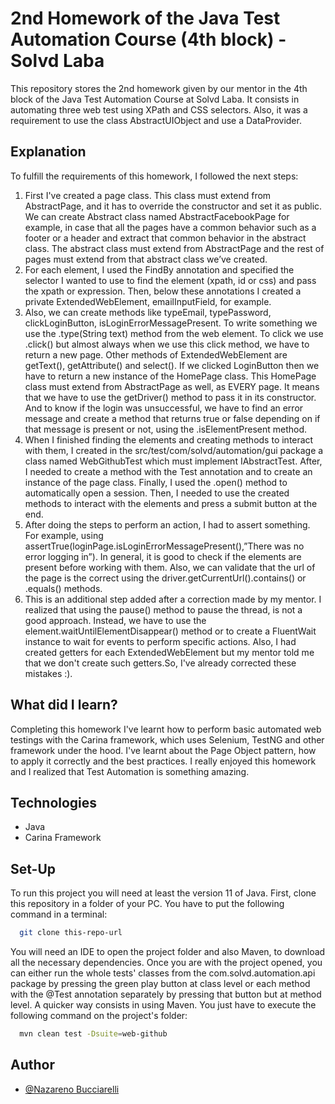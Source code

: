 # 2nd Homework of the Java Test Automation Course (4th block) - Solvd Laba
This repository stores the 2nd homework given by our mentor in the 4th block of
the Java Test Automation Course at Solvd Laba. It consists in automating three web test using XPath and CSS 
selectors. Also, it was a requirement to use the class AbstractUIObject and use a DataProvider.

## Explanation
To fulfill the requirements of this homework, I followed the next steps:

<ol>
  <li>First I've created a page class. This class must extend from AbstractPage, and it has to override the constructor and
set it as public. We can create Abstract class named AbstractFacebookPage for example, in case that all the pages have a
common behavior such as a footer or a header and extract that common behavior in the abstract class.
The abstract class must extend from AbstractPage and the rest of pages must extend from that abstract class we’ve created.</li>
  
  <li>For each element, I used the FindBy annotation and specified the selector I wanted to use to find the element 
(xpath, id or css) and pass the xpath or expression. Then, below these annotations I created a private ExtendedWebElement,
emailInputField, for example.</li>

  <li> Also, we can create methods like typeEmail, typePassword, clickLoginButton, isLoginErrorMessagePresent. To write 
something we use the .type(String text) method from the web element. To click we use .click() but almost always when we 
use this click method, we have to return a new page. Other methods of ExtendedWebElement are getText(), 
getAttribute() and select(). If we clicked LoginButton then we have to return a new instance of the HomePage 
class. This HomePage class must extend from AbstractPage as well, as EVERY page. It means that we have to use 
the getDriver() method to pass it in its constructor.
And to know if the login was unsuccessful, we have to find an error message and create a method that returns true or 
false depending on if that message is present or not, using the .isElementPresent method. 
</li>
  <li>When I finished finding the elements and creating methods to interact with them, I created in the
src/test/com/solvd/automation/gui package a class named WebGithubTest which must implement IAbstractTest. After, I needed to 
create a method with the Test annotation and to create an instance of the page class. Finally, I used the .open() method to 
automatically open a session. Then, I needed to use the created methods to interact with the elements and press a
submit button at the end.
</li>
  <li>After doing the steps to perform an action, I had to assert something. For example, using 
assertTrue(loginPage.isLoginErrorMessagePresent(),”There was no error logging in”). 
In general, it is good to check if the elements are present before working with them.
Also, we can validate that the url of the page is the correct using the driver.getCurrentUrl().contains() or 
.equals() methods.
</li>
 <li>This is an additional step added after a correction made by my mentor. I realized that using the pause() method
to pause the thread, is not a good approach. Instead, we have to use the element.waitUntilElementDisappear() method or to
create a FluentWait instance to wait for events to perform specific actions. Also, I had created getters for each
ExtendedWebElement but my mentor told me that we don't create such getters.So, I've already corrected these mistakes :).
</li>
</ol>

## What did I learn?

Completing this homework I've learnt how to perform basic automated web testings with the Carina framework, which
uses Selenium, TestNG and other framework under the hood. I've learnt about the Page Object pattern, how to apply it
correctly and the best practices. I really enjoyed this homework and I realized that Test Automation is something amazing.

## Technologies

- Java
- Carina Framework

## Set-Up

To run this project you will need at least the version 11 of Java.
First, clone this repository in a folder of your PC.
You have to put the following command in a terminal:

```bash
  git clone this-repo-url
```
You will need an IDE to open the project folder and also Maven, to download
all the necessary dependencies. Once you are with the project opened, you
can either run the whole tests' classes from the com.solvd.automation.api 
package by pressing the green play button at class level or each method with 
the @Test annotation separately by pressing that button but at method level.
    A quicker way consists in using Maven. You just have to execute the
following command on the project's folder:

```bash
  mvn clean test -Dsuite=web-github
```

## Author

- [@Nazareno Bucciarelli](https://github.com/nazabucciarelli)
